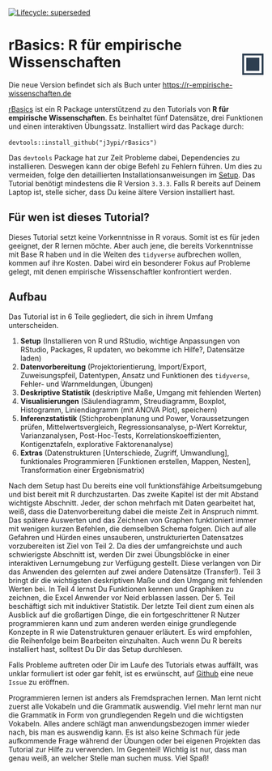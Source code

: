 <!-- badges: start -->
[![Lifecycle: superseded](https://img.shields.io/badge/lifecycle-superseded-blue.svg)](https://lifecycle.r-lib.org/articles/stages.html#superseded)
<!-- badges: end -->

# rBasics: R für empirische Wissenschaften <img src="man/figures/logo.png" align="right" alt="" height="42" width="42"/>

<div class="info"> Die neue Version befindet sich als Buch unter <a href="https://r-empirische-wissenschaften.de"> https://r-empirische-wissenschaften.de </a> </div>


[rBasics](https://j3ypi.github.io/rBasics/) ist ein R Package unterstützend zu den Tutorials von **R für empirische Wissenschaften**. Es beinhaltet fünf Datensätze, drei Funktionen und einen interaktiven Übungssatz. Installiert wird das Package durch:

``devtools::install_github("j3ypi/rBasics")``

Das `devtools` Package hat zur Zeit Probleme dabei, Dependencies zu installieren. Deswegen kann der obige Befehl zu Fehlern führen. Um dies zu vermeiden, folge den detaillierten Installationsanweisungen im [Setup](https://j3ypi.github.io/rBasics/articles/01_Setup.html#set-up-your-lab). Das Tutorial benötigt mindestens die R Version `3.3.3`. Falls R bereits auf Deinem Laptop ist, stelle sicher, dass Du keine ältere Version installiert hast. 

## Für wen ist dieses Tutorial?

Dieses Tutorial setzt keine Vorkenntnisse in R voraus. Somit ist es für jeden geeignet, der R lernen möchte. Aber auch jene, die bereits Vorkenntnisse mit Base R haben und in die Weiten des `tidyverse` aufbrechen wollen, kommen auf ihre Kosten. Dabei wird ein besonderer Fokus auf Probleme gelegt, mit denen empirische Wissenschaftler konfrontiert werden.

## Aufbau

Das Tutorial ist in 6 Teile gegliedert, die sich in ihrem Umfang unterscheiden.

1. **Setup** (Installieren von R und RStudio, wichtige Anpassungen von RStudio, Packages, R updaten, wo bekomme ich Hilfe?, Datensätze laden)
2. **Datenvorbereitung** (Projektorientierung, Import/Export, Zuweisungspfeil, Datentypen, Ansatz und Funktionen des `tidyverse`, Fehler- und Warnmeldungen, Übungen)
3. **Deskriptive Statistik** (deskriptive Maße, Umgang mit fehlenden Werten)
4. **Visualisierungen** (Säulendiagramm, Streudiagramm, Boxplot, Histogramm, Liniendiagramm (mit ANOVA Plot), speichern)
5. **Inferenzstatistik** (Stichprobenplanung und Power, Voraussetzungen prüfen, Mittelwertsvergleich, Regressionsanalyse, p-Wert Korrektur, Varianzanalysen, Post-Hoc-Tests, Korrelationskoeffizienten, Kontigenztafeln, explorative Faktorenanalyse)
6. **Extras** (Datenstrukturen [Unterschiede, Zugriff, Umwandlung], funktionales Programmieren [Funktionen erstellen, Mappen, Nesten], Transformation einer Ergebnismatrix)

Nach dem Setup hast Du bereits eine voll funktionsfähige Arbeitsumgebung und bist bereit mit R durchzustarten. Das zweite Kapitel ist der mit Abstand wichtigste Abschnitt. Jeder, der schon mehrfach mit Daten gearbeitet hat, weiß, dass die Datenvorbereitung dabei die meiste Zeit in Anspruch nimmt. Das spätere Auswerten und das Zeichnen von Graphen funktioniert immer mit wenigen kurzen Befehlen, die demselben Schema folgen. Dich auf alle Gefahren und Hürden eines unsauberen, unstrukturierten Datensatzes vorzubereiten ist Ziel von Teil 2. Da dies der umfangreichste und auch schwierigste Abschnitt ist, werden Dir zwei Übungsblöcke in einer interaktiven Lernumgebung zur Verfügung gestellt. Diese verlangen von Dir das Anwenden des gelernten auf zwei andere Datensätze (Transfer!). Teil 3 bringt dir die wichtigsten deskriptiven Maße und den Umgang mit fehlenden Werten bei. In Teil 4 lernst Du Funktionen kennen und Graphiken zu zeichnen, die Excel Anwender vor Neid erblassen lassen. Der 5. Teil beschäftigt sich mit induktiver Statistik. Der letzte Teil dient zum einen als Ausblick auf die großartigen Dinge, die ein fortgeschrittener R Nutzer programmieren kann und zum anderen werden einige grundlegende Konzepte in R wie Datenstrukturen genauer erläutert. Es wird empfohlen, die Reihenfolge beim Bearbeiten einzuhalten. Auch wenn Du R bereits installiert hast, solltest Du Dir das Setup durchlesen.

Falls Probleme auftreten oder Dir im Laufe des Tutorials etwas auffällt, was unklar formuliert ist oder gar fehlt, ist es erwünscht, auf [Github](https://github.com/j3ypi/rBasics/issues) eine neue `Issue` zu eröffnen.

Programmieren lernen ist anders als Fremdsprachen lernen. Man lernt nicht zuerst alle Vokabeln und die Grammatik auswendig. Viel mehr lernt man nur die Grammatik in Form von grundlegenden Regeln und die wichtigsten Vokabeln. Alles andere schlägt man anwendungsbezogen immer wieder nach, bis man es auswendig kann. Es ist also keine Schmach für jede aufkommende Frage während der Übungen oder bei eigenen Projekten das Tutorial zur Hilfe zu verwenden. Im Gegenteil! Wichtig ist nur, dass man genau weiß, an welcher Stelle man suchen muss. Viel Spaß!
